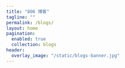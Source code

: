 ```yaml
---
title: "806 博客"
tagline: ""
permalink: /blogs/
layout: home
pagination:
  enabled: true
  collection: blogs
header:
  overlay_image: "/static/blogs-banner.jpg"
---
```

